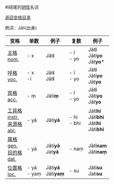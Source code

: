 #i结尾的[阴性](feminine.md)名词

[返回变格目录](declension.md)

例词：Jāti(出身)


| 变格 | 单数 | 例子 |复数 | 例子 |
| --- | ----- | ------ |---- | ---- |
| [主格<br>nom.](nom.md) | - x | Jāt**i** | - ī<br>- yo | Jāt**ī**<br>Jāti**yo**<br>Jāt**yo*** |
| [呼格<br>voc.](voc.md) | - x<br>-ī | Jāt**i**<br>Jāt**ī** | - ī<br>- yo | Jāt**ī**<br>Jāti**yo**<br>Jāt**yo** |
| [宾格<br>acc.](acc.md) | - ṃ| Jāti**ṃ**| - ī<br>- yo | Jāt**ī**<br>Jāti**yo**<br>Jāt**yo** |
| [工具格<br>instr.](instr.md)<br>[来源格<br>abl.](abl.md) | - yā | Jāti**yā** | - hi<br>- bhi | Jātī**hi**<br>Jātī**bhi**<br>Jāti**hi**<br>Jāti**bhi** |
| [属格<br>gen.](gen.md)<br>[目的格<br>dat.](dat.md) | - yā | Jāti**yā**<br>Jat**yā** | - naṃ| Jātī**nam**<br>Jāti**naṃ**|
| [位置格<br>loc.](loc.md) | - yā<br>- yaṃ| Jāti**yā** <br>Jāti**yaṃ**| - su | Jātī**su**<br>Jati**su** |

